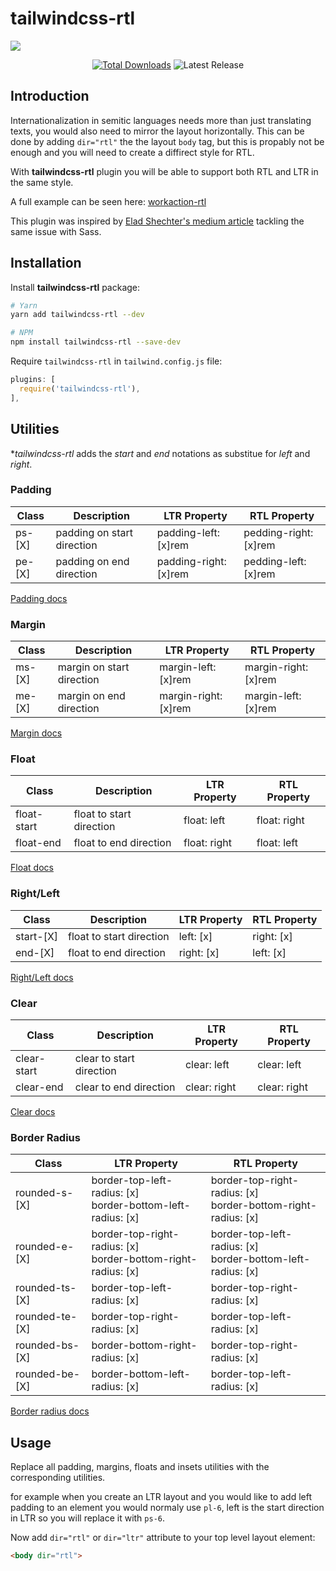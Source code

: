 <p align="center">
<h1>
tailwindcss-rtl
</h1>
<a href="https://workcation-rtl.netlify.com/en/" >
  <img src="https://i.imgur.com/QSY8nNU.gif">
</a>
</a>
<br>
</p>

<p align="center">
  <a href="https://www.npmjs.com/package/tailwindcss-rtl"><img src="https://img.shields.io/npm/dt/tailwindcss-rtl.svg" alt="Total Downloads"></a>
  <img src="https://img.shields.io/npm/v/tailwindcss-rtl.svg" alt="Latest Release">
</p>

## Introduction

Internationalization in semitic languages needs more than just translating texts, you would also need to mirror the layout horizontally.
This can be done by adding `dir="rtl"` the the layout `body` tag, but this is propably not be enough and you will need to create a diffirect style for RTL.

With **tailwindcss-rtl** plugin you will be able to support both RTL and LTR in the same style.

A full example can be seen here: [workaction-rtl](https://github.com/20lives/workcation-nuxt-i18n-rtl)

This plugin was inspired by [Elad Shechter's medium article](https://medium.com/@elad/the-best-way-to-rtl-your-website-with-sass-105e34a4298a) tackling the same issue with Sass.

## Installation

Install **tailwindcss-rtl** package:

```bash
# Yarn
yarn add tailwindcss-rtl --dev

# NPM
npm install tailwindcss-rtl --save-dev
```

Require `tailwindcss-rtl` in `tailwind.config.js` file:

```javascript
plugins: [
  require('tailwindcss-rtl'),
],
```

## Utilities

**tailwindcss-rtl* adds the *start* and *end* notations as substitue for *left* and *right*.

### Padding
| Class   | Description                 | LTR Property          | RTL Property          |
| ------- | --------------------------- | --------------------- | --------------------- |
| ps-[X]  | padding on start direction  | padding-left: [x]rem  | pedding-right: [x]rem |
| pe-[X]  | padding on end direction    | padding-right: [x]rem | pedding-left: [x]rem  |

[Padding docs](https://tailwindcss.com/docs/padding)

### Margin
| Class   | Description                 | LTR Property          | RTL Property          |
| ------- | --------------------------- | --------------------- | --------------------- |
| ms-[X]  | margin on start direction   | margin-left: [x]rem   | margin-right: [x]rem  |
| me-[X]  | margin on end direction     | margin-right: [x]rem  | margin-left: [x]rem   |

[Margin docs](https://tailwindcss.com/docs/margin)

### Float
| Class       | Description              | LTR Property | RTL Property |
| ----------- | ------------------------ | ------------ | ------------ |
| float-start | float to start direction | float: left  | float: right |
| float-end   | float to end direction   | float: right | float: left  |

[Float docs](https://tailwindcss.com/docs/margin)

### Right/Left
| Class     | Description              | LTR Property | RTL Property |
| --------- | ------------------------ | ------------ | ------------ |
| start-[X] | float to start direction | left: [x]    | right: [x]   |
| end-[X]   | float to end direction   | right: [x]   | left: [x]    |

[Right/Left docs](https://tailwindcss.com/docs/top-right-bottom-left)

### Clear
| Class       | Description              | LTR Property | RTL Property |
| ----------- | ------------------------ | ------------ | ------------ |
| clear-start | clear to start direction | clear: left  | clear: left  |
| clear-end   | clear to end direction   | clear: right | clear: right |

[Clear docs](https://tailwindcss.com/docs/clear)

### Border Radius
| Class          | LTR Property                                                     | RTL Property                                                      |
| -------------- | ---------------------------------------------------------------- | ----------------------------------------------------------------- |
| rounded-s-[X]  | border-top-left-radius: [x] <br> border-bottom-left-radius: [x]  | border-top-right-radius: [x] <br> border-bottom-right-radius: [x] |
| rounded-e-[X]  | border-top-right-radius: [x] <br> border-bottom-right-radius: [x]| border-top-left-radius: [x] <br> border-bottom-left-radius: [x]   |
| rounded-ts-[X] | border-top-left-radius: [x]                                      | border-top-right-radius: [x]                                      |
| rounded-te-[X] | border-top-right-radius: [x]                                     | border-top-left-radius: [x]                                       |
| rounded-bs-[X] | border-bottom-right-radius: [x]                                  | border-top-right-radius: [x]                                      |
| rounded-be-[X] | border-bottom-left-radius: [x]                                   | border-top-left-radius: [x]                                       |

[Border radius docs](https://tailwindcss.com/docs/border-radius)

## Usage

Replace all padding, margins, floats and insets utilities with the corresponding utilities.

for example when you create an LTR layout and you would like to add left padding to an element you would normaly use `pl-6`, left is the start direction in LTR so you will replace it with `ps-6`.

Now add  `dir="rtl"` or `dir="ltr"` attribute to your top level layout element:

```html
<body dir="rtl">
```
[npm-version]: https://img.shields.io/npm/v/tailwindcss-rtl.svg?style=flat-square
[npm-downloads]: https://img.shields.io/npm/dw/tailwindcss-rtl?style=flat-square
[npm]: https://www.npmjs.org/package/tailwindcss-rtl
